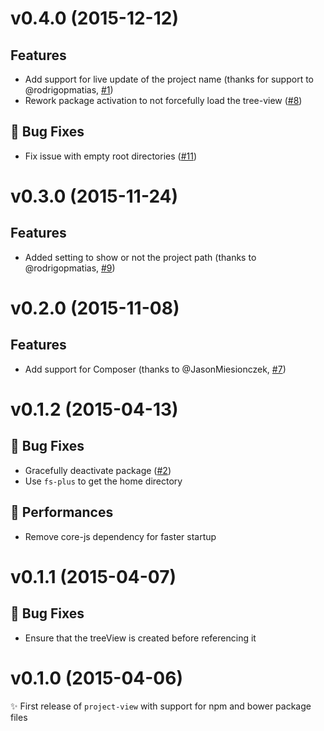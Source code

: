 # v0.4.0 (2015-12-12)

## Features
- Add support for live update of the project name (thanks for support to @rodrigopmatias, [#1](https://github.com/subesokun/atom-project-view/issues/1))
- Rework package activation to not forcefully load the tree-view ([#8](https://github.com/subesokun/atom-project-view/issues/8))

## :bug: Bug Fixes
- Fix issue with empty root directories ([#11](https://github.com/subesokun/atom-project-view/issues/11))


# v0.3.0 (2015-11-24)

## Features
- Added setting to show or not the project path (thanks to @rodrigopmatias, [#9](https://github.com/subesokun/atom-project-view/issues/9))

# v0.2.0 (2015-11-08)

## Features
- Add support for Composer (thanks to @JasonMiesionczek, [#7](https://github.com/subesokun/atom-project-view/issues/7))


# v0.1.2 (2015-04-13)

## :bug: Bug Fixes
- Gracefully deactivate package ([#2](https://github.com/subesokun/atom-project-view/issues/2))
- Use `fs-plus` to get the home directory

## :racehorse: Performances
- Remove core-js dependency for faster startup


# v0.1.1 (2015-04-07)

## :bug: Bug Fixes
- Ensure that the treeView is created before referencing it


# v0.1.0 (2015-04-06)
:sparkles: First release of `project-view` with support for npm and bower package files
